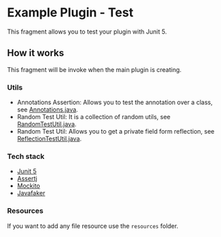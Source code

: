# Example Plugin - Test

This fragment allows you to test your plugin with Junit 5.

## How it works

This fragment will be invoke when the main plugin is creating.

### Utils

- Annotations Assertion: Allows you to test the annotation over a class, see [Annotations.java](src/com/ingeint/example/test/assertion/Annotations.java).
- Random Test Util: It is a collection of random utils, see [RandomTestUtil.java](src/com/ingeint/example/test/util/RandomTestUtil.java).
- Random Test Util: Allows you to get a private field form reflection, see [ReflectionTestUtil.java](src/com/ingeint/example/test/util/ReflectionTestUtil.java).

### Tech stack

- [Junit 5](https://junit.org/junit5/)
- [Assertj](https://joel-costigliola.github.io/assertj/)
- [Mockito](https://site.mockito.org/)
- [Javafaker](https://github.com/DiUS/java-faker)

### Resources

If you want to add any file resource use the `resources` folder.